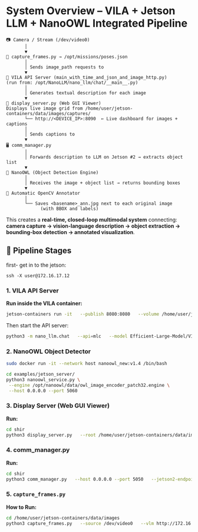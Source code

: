 # **System Overview – VILA + Jetson LLM + NanoOWL Integrated Pipeline**

```
📷 Camera / Stream (/dev/video0)
       │
       ▼
🧩 capture_frames.py → /opt/missions/poses.json
       │
       │ Sends image_path requests to
       ▼
🧠 VILA API Server (main_with_time_and_json_and_image_http.py)
(run from: /opt/NanoLLM/nano_llm/chat/__main__.py)
       │
       │ Generates textual description for each image
       ▼
🌈 display_server.py (Web GUI Viewer)
Displays live image grid from /home/user/jetson-containers/data/images/captures/
       └── http://<DEVICE_IP>:8090  ← Live dashboard for images + captions
       │
       │ Sends captions to
       ▼
🖥️ comm_manager.py 
       │
       │ Forwards description to LLM on Jetson #2 → extracts object list
       ▼
🤖 NanoOWL (Object Detection Engine)
       │
       │ Receives the image + object list → returns bounding boxes
       ▼
🎨 Automatic OpenCV Annotator
       │
       └── Saves <basename>_ann.jpg next to each original image
             (with BBOX and labels)
```

This creates a **real-time, closed-loop multimodal system** connecting:
**camera capture → vision-language description → object extraction → bounding-box detection → annotated visualization**.





## 🔹 **Pipeline Stages**
first- get in to the jetson:

```
ssh -X user@172.16.17.12
```
### 1. **VILA API Server**
**Run inside the VILA container:**
```bash
jetson-containers run -it   --publish 8080:8080   --volume /home/user/jetson-containers/data:/mnt/VLM/jetson-data   nano_llm_custom /bin/bash
```

Then start the API server:
```bash
python3 -m nano_llm.chat   --api=mlc   --model Efficient-Large-Model/VILA1.5-3b   --max-context-len 256   --max-new-tokens 32   --save-json-by-image   --server --port 8080 --notify-url http://172.16.17.12:5050/from_vila
```
### 2. **NanoOWL Object Detector**

```bash
sudo docker run -it --network host nanoowl_new:v1.4 /bin/bash
```

 ```bash
cd examples/jetson_server/
python3 nanoowl_service.py \
  --engine /opt/nanoowl/data/owl_image_encoder_patch32.engine \
  --host 0.0.0.0 --port 5060
```

### 3. **Display Server (Web GUI Viewer)**

**Run:**
```bash
cd shir
python3 display_server.py   --root /home/user/jetson-containers/data/images/captures   --host 0.0.0.0   --port 8090   --latest-only
```

### 4. **comm_manager.py**
**Run:**
```bash
cd shir
python3 comm_manager.py   --host 0.0.0.0 --port 5050   --jetson2-endpoint http://172.16.17.11:5050/prompts   --captures-root /home/user/jetson-containers/data/images/captures   --nanoowl-endpoint http://172.16.17.12:5060/infer   --forward-timeout 25   --forward-retries 7   --nanoowl-timeout 70   --nanoowl-annotate 0 --forward-json-url http://172.16.17.9:9090/ingest 

```


### 5. `capture_frames.py`
**How to Run:**
```bash
cd /home/user/jetson-containers/data/images
python3 capture_frames.py   --source /dev/video0   --vlm http://172.16.17.12:8080/describe --interactive 
```
